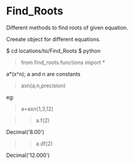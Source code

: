 # Find_Roots
Different methods to find roots of given equation.

Creeate object for different equations.

$ cd locations/to/Find_Roots
$ python
> from find_roots.functions import *

a*(x^n); a and n are constants
> axn(a,n,precision)

eg: 
>a=axn(1,3,12)

>> a.f(2)

Decimal('8.00')

>> a.df(2)

Decimal('12.000')
